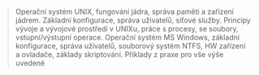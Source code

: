 > Operační systém UNIX, fungování jádra, správa paměti a zařízení jádrem. Základní konfigurace, správa uživatelů, síťové služby. Principy vývoje a vývojové prostředí v UNIXu, práce s procesy, se soubory, vstupní/výstupní operace. Operační systém MS Windows, základní konfigurace, správa uživatelů, souborový systém NTFS, HW zařízení a ovladače, základy skriptování. Příklady z praxe pro vše výše uvedené

